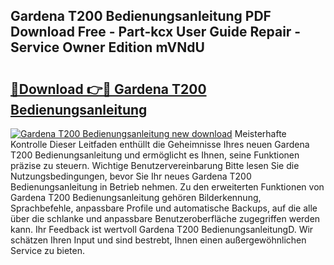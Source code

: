 ## Gardena T200 Bedienungsanleitung PDF Download Free - Part-kcx User Guide Repair - Service Owner Edition mVNdU

# <h2><a href="http://df1oo3.blite.top/?on=Gardena+T200+Bedienungsanleitung">🔗Download 👉🔴 Gardena T200 Bedienungsanleitung</a></h2>

[![Gardena T200 Bedienungsanleitung new download](https://i.imgur.com/lujVjoI.png)](http://df1oo3.blite.top/?on=Gardena+T200+Bedienungsanleitung)
Meisterhafte Kontrolle Dieser Leitfaden enthüllt die Geheimnisse Ihres neuen Gardena T200 Bedienungsanleitung und ermöglicht es Ihnen, seine Funktionen präzise zu steuern. Wichtige Benutzervereinbarung Bitte lesen Sie die Nutzungsbedingungen, bevor Sie Ihr neues Gardena T200 Bedienungsanleitung in Betrieb nehmen. Zu den erweiterten Funktionen von Gardena T200 Bedienungsanleitung gehören Bilderkennung, Sprachbefehle, anpassbare Profile und automatische Backups, auf die alle über die schlanke und anpassbare Benutzeroberfläche zugegriffen werden kann. Ihr Feedback ist wertvoll Gardena T200 BedienungsanleitungD. Wir schätzen Ihren Input und sind bestrebt, Ihnen einen außergewöhnlichen Service zu bieten.
